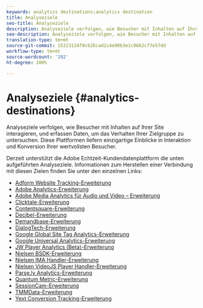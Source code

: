 ```yaml
---
keywords: analytics destinations;analytics destination
title: Analyseziele
seo-title: Analyseziele
description: Analyseziele verfolgen, wie Besucher mit Inhalten auf Ihrer Site interagieren, und erfassen Daten, um das Verhalten Ihrer Zielgruppe zu untersuchen. Diese Plattformen liefern einzigartige Einblicke in Interaktion und Konversion Ihrer wertvollsten Besucher.
seo-description: Analyseziele verfolgen, wie Besucher mit Inhalten auf Ihrer Site interagieren, und erfassen Daten, um das Verhalten Ihrer Zielgruppe zu untersuchen. Diese Plattformen liefern einzigartige Einblicke in Interaktion und Konversion Ihrer wertvollsten Besucher.
translation-type: tm+mt
source-git-commit: 15323134f0c626cad2c4e90b3e1c0662cf7e57dd
workflow-type: tm+mt
source-wordcount: '202'
ht-degree: 100%

---
```



# Analyseziele {#analytics-destinations}

Analyseziele verfolgen, wie Besucher mit Inhalten auf Ihrer Site interagieren, und erfassen Daten, um das Verhalten Ihrer Zielgruppe zu untersuchen. Diese Plattformen liefern einzigartige Einblicke in Interaktion und Konversion Ihrer wertvollsten Besucher.

Derzeit unterstützt die Adobe Echtzeit-Kundendatenplattform die unten aufgeführten Analyseziele. Informationen zum Herstellen einer Verbindung mit diesen Zielen finden Sie unter den einzelnen Links:

* [Adform Website Tracking-Erweiterung](/help/rtcdp/destinations/adform-extension.md)
* [Adobe Analytics-Erweiterung](/help/rtcdp/destinations/adobe-analytics-extension.md)
* [Adobe Media Analytics für Audio und Video – Erweiterung](/help/rtcdp/destinations/adobe-video-analytics-extension.md)
* [Clicktale-Erweiterung](/help/rtcdp/destinations/clicktale-extension.md)
* [Contentsquare-Erweiterung](/help/rtcdp/destinations/contentsquare-extension.md)
* [Decibel-Erweiterung](/help/rtcdp/destinations/decibel-extension.md)
* [Demandbase-Erweiterung](/help/rtcdp/destinations/demandbase-extension.md)
* [DialogTech-Erweiterung](/help/rtcdp/destinations/dialogtech-extension.md)
* [Google Global Site Tag Analytics-Erweiterung](/help/rtcdp/destinations/gtag-analytics-extension.md)
* [Google Universal Analytics-Erweiterung](/help/rtcdp/destinations/google-universal-analytics-extension.md)
* [JW Player Analytics (Beta)-Erweiterung](/help/rtcdp/destinations/jw-player-analytics-extension.md)
* [Nielsen BSDK-Erweiterung](nielsen-bsdk-extension.md)
* [Nielsen IMA Handler-Erweiterung](nielsen-ima-extension.md)
* [Nielsen VideoJS Player Handler-Erweiterung](nielsen-videojs-extension.md)
* [Parse.ly Analytics-Erweiterung](parsely-extension.md)
* [Quantum Metric-Erweiterung](quantum-metric-extension.md)
* [SessionCam-Erweiterung](sessioncam-extension.md)
* [TMMData-Erweiterung](tmmdata-extension.md)
* [Yext Conversion Tracking-Erweiterung](yext-extension.md)
